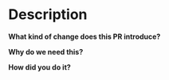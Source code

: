 <!-- PULL REQUEST TEMPLATE -->

# Description

**What kind of change does this PR introduce?**
<!-- ✍️ Edit -->

**Why do we need this?**
<!-- ✍️ Edit -->

**How did you do it?**
<!-- ✍️ Edit -->
